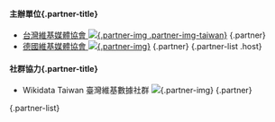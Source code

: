 #### 主辦單位{.partner-title}
- [台灣維基媒體協會 ![](https://upload.wikimedia.org/wikipedia/commons/c/c4/Wikimedia_Taiwan.svg){.partner-img .partner-img-taiwan}](https://www.facebook.com/wikimedia.tw) {.partner}
- [德國維基媒體協會 ![](https://upload.wikimedia.org/wikipedia/commons/e/e8/Wikimedia_Deutschland-Logo.svg){.partner-img}](https://social.wikimedia.de/@wikimediaDE) {.partner}
{.partner-list .host}
#### 社群協力{.partner-title}
- Wikidata Taiwan 臺灣維基數據社群 ![](https://upload.wikimedia.org/wikipedia/commons/7/79/Wikidata-logo-rgb-withtaiwan.svg){.partner-img} {.partner}

{.partner-list}
